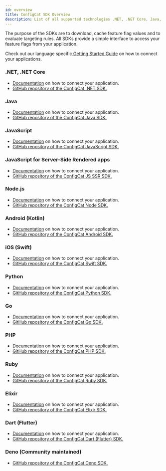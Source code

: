 ```yaml
---
id: overview
title: ConfigCat SDK Overview
description: List of all supported technologies .NET, .NET Core, Java, JavaScript, PHP, Python, Ruby, Go, Node.js, Android, iOS, Elixir, Dart, React, Angular, Vue.js.
---
```

The purpose of the SDKs are to download, cache feature flag values and to evaluate targeting rules. All SDKs provide a simple interface to access your feature flags from your application.

Check out our language specific<a href="https://app.configcat.com/sdkkey" target="_blank"> Getting Started Guide</a> on how to connect your applications.

### .NET, .NET Core
- [Documentation](sdk-reference/csharp.md) on how to connect your application.
- <a href="https://github.com/ConfigCat/.net-sdk" target="_blank">GitHub repository of the ConfigCat .NET SDK.</a>
### Java
- [Documentation](sdk-reference/java.md) on how to connect your application.
- <a href="https://github.com/ConfigCat/java-sdk" target="_blank">GitHub repository of the ConfigCat Java SDK.</a>
### JavaScript
- [Documentation](sdk-reference/js.md) on how to connect your application.
- <a href="https://github.com/ConfigCat/js-sdk" target="_blank">GitHub repository of the ConfigCat JavaScript SDK.</a>
### JavaScript for Server-Side Rendered apps
- [Documentation](sdk-reference/js-ssr.md) on how to connect your application.
- <a href="https://github.com/ConfigCat/js-ssr-sdk" target="_blank">GitHub repository of the ConfigCat JS SSR SDK.</a>
### Node.js
- [Documentation](sdk-reference/node.md) on how to connect your application.
- <a href="https://github.com/ConfigCat/node-sdk" target="_blank">GitHub repository of the ConfigCat Node SDK.</a>
### Android (Kotlin)
- [Documentation](sdk-reference/android.md) on how to connect your application.
- <a href="https://github.com/configcat/android-sdk" target="_blank">GitHub repository of the ConfigCat Android SDK.</a>
### iOS (Swift)
- [Documentation](sdk-reference/ios.md) on how to connect your application.
- <a href="https://github.com/ConfigCat/swift-sdk" target="_blank">GitHub repository of the ConfigCat Swift SDK.</a>
### Python
- [Documentation](sdk-reference/python.md) on how to connect your application.
- <a href="https://github.com/ConfigCat/python-sdk" target="_blank">GitHub repository of the ConfigCat Python SDK.</a>
### Go
- [Documentation](sdk-reference/go.md) on how to connect your application.
- <a href="https://github.com/configcat/go-sdk" target="_blank">GitHub repository of the ConfigCat Go SDK.</a>
### PHP
- [Documentation](sdk-reference/php.md) on how to connect your application.
- <a href="https://github.com/configcat/php-sdk" target="_blank">GitHub repository of the ConfigCat PHP SDK.</a>
### Ruby
- [Documentation](sdk-reference/ruby.md) on how to connect your application.
- <a href="https://github.com/configcat/ruby-sdk" target="_blank">GitHub repository of the ConfigCat Ruby SDK.</a>
### Elixir
- [Documentation](sdk-reference/elixir.md) on how to connect your application.
- <a href="https://github.com/configcat/elixir-sdk" target="_blank">GitHub repository of the ConfigCat Elixir SDK.</a>
### Dart (Flutter)
- [Documentation](sdk-reference/dart.md) on how to connect your application.
- <a href="https://github.com/configcat/dart-sdk" target="_blank">GitHub repository of the ConfigCat Dart (Flutter) SDK.</a>
### Deno (Community maintained)
- <a href="https://github.com/sigewuzhere/configcat-deno" target="_blank">GitHub repository of the ConfigCat Deno SDK.</a>
